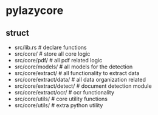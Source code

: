 # pylazycore

## struct

- src/lib.rs # declare functions
- src/core/ # store all core logic
- src/core/pdf/ # all pdf related logic
- src/core/models/ # all models for the detection
- src/core/extract/ # all functionality to extract data
- src/core/extract/data/ # all data organization related
- src/core/extract/detect/ # document detection module  
- src/core/extract/ocr/ # ocr functionality
- src/core/utils/ # core utility functions
- src/core/utils/ # extra python utility
